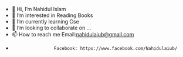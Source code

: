 - 👋 Hi, I’m Nahidul Islam
- 👀 I’m interested in Reading Books
- 🌱 I’m currently learning  Cse
- 💞️ I’m looking to collaborate on ...
- 📫 How to reach me Email:nahidulaiub@gmail.com
-                     Facebook: https://www.facebook.com/Nahidulaiub/

<!---
reflection4046/reflection4046 is a ✨ special ✨ repository because its `README.md` (this file) appears on your GitHub profile.
You can click the Preview link to take a look at your changes.
--->
